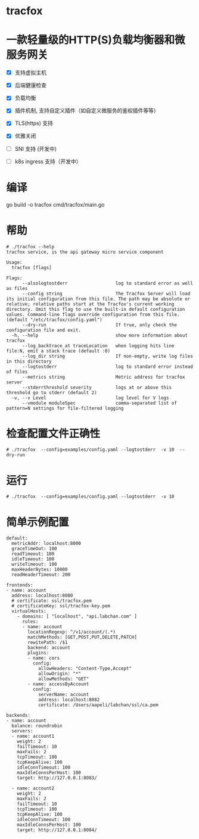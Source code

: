 # tracfox

# 一款轻量级的HTTP(S)负载均衡器和微服务网关

- [x] 支持虚拟主机
- [x] 后端健康检查
- [x] 负载均衡
- [x] 插件机制, 支持自定义插件（如自定义微服务的鉴权插件等等）
- [x] TLS(https) 支持
- [x] 优雅关闭
- [ ] SNI 支持 (开发中)
- [ ] k8s ingress 支持（开发中）


# 编译

go build -o tracfox cmd/tracfox/main.go


# 帮助

    # ./tracfox --help
    tracfox service, is the api gateway micro service component 

    Usage:
      tracfox [flags]

    Flags:
          --alsologtostderr                  log to standard error as well as files
          --config string                    The Tracfox Server will load its initial configuration from this file. The path may be absolute or relative; relative paths start at the Tracfox's current working directory. Omit this flag to use the built-in default configuration values. Command-line flags override configuration from this file. (default "/etc/tracfox/config.yaml")
          --dry-run                          If true, only check the configuration file and exit.
      -h, --help                             show more information about tracfox
          --log_backtrace_at traceLocation   when logging hits line file:N, emit a stack trace (default :0)
          --log_dir string                   If non-empty, write log files in this directory
          --logtostderr                      log to standard error instead of files
          --metrics string                   Metric address for tracfox server
          --stderrthreshold severity         logs at or above this threshold go to stderr (default 2)
      -v, --v Level                          log level for V logs
          --vmodule moduleSpec               comma-separated list of pattern=N settings for file-filtered logging


# 检查配置文件正确性

    # ./tracfox  --config=examples/config.yaml --logtostderr  -v 10  --dry-run

# 运行


    # ./tracfox  --config=examples/config.yaml --logtostderr  -v 10

# 简单示例配置


    default:
      metricAddr: localhost:8000
      graceTimeOut: 100
      readTimeout: 100
      idleTimeout: 100
      writeTimeout: 100
      maxHeaderBytes: 10000
      readHeaderTimeout: 200

    frontends:
    - name: account
      address: localhost:8080
      # certificate: ssl/tracfox.pem
      # certificateKey: ssl/tracfox-key.pem
      virtualHosts:
        - domains: [ "localhost", "api.labchan.com" ]
          rules:
          - name: account
            locationRegexp: ^/v1/account/(.*)
            matchMethods: [GET,POST,PUT,DELETE,PATCH]
            rewitePath: /$1
            backend: account
            plugins:
            - name: cors
              config:
                allowHeaders: "Content-Type,Accept"
                allowOrigin: "*"
                allowMethods: "GET"
            - name: accessByAccount
              config:
                serverName: account
                address: localhost:8082
                certificate: /Users/aapeli/labchan/ssl/ca.pem

    backends:
    - name: account
      balance: roundrobin
      servers:
      - name: account1
        weight: 2
        failTimeout: 10
        maxFails: 2
        tcpTimeout: 100
        tcpKeepAlive: 100
        idleConnTimeout: 100
        maxIdleConnsPerHost: 100
        target: http://127.0.0.1:8083/

      - name: account2
        weight: 2
        maxFails: 2
        failTimeout: 10
        tcpTimeout: 100
        tcpKeepAlive: 100
        idleConnTimeout: 100
        maxIdleConnsPerHost: 100
        target: http://127.0.0.1:8084/

